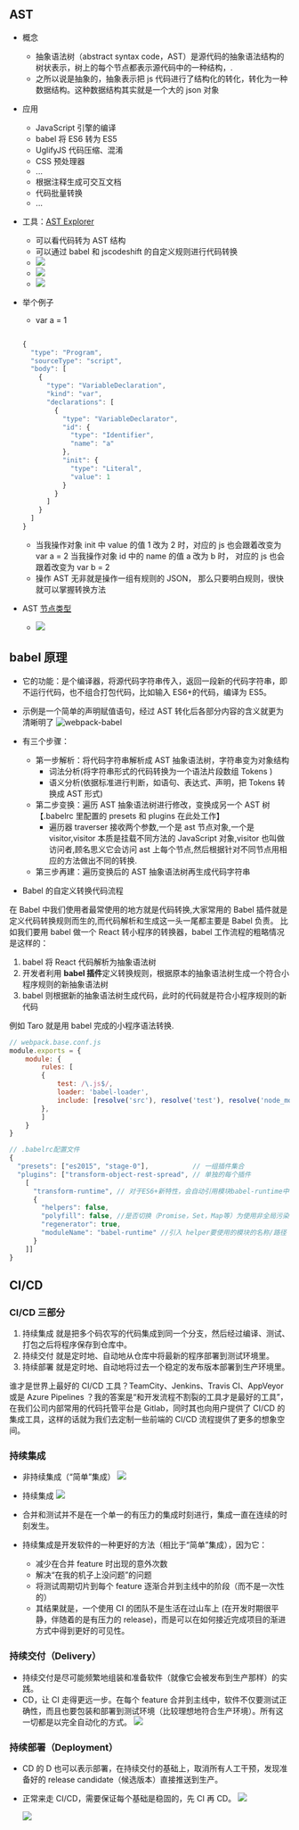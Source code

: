 ## AST

- 概念
  - 抽象语法树（abstract syntax code，AST）是源代码的抽象语法结构的树状表示，树上的每个节点都表示源代码中的一种结构，.
  - 之所以说是抽象的，抽象表示把 js 代码进行了结构化的转化，转化为一种数据结构。这种数据结构其实就是一个大的 json 对象
- 应用
  - JavaScript 引擎的编译
  - babel 将 ES6 转为 ES5
  - UglifyJS 代码压缩、混淆
  - CSS 预处理器
  - ...
  - 根据注释生成可交互文档
  - 代码批量转换
  - ...
- 工具：[AST Explorer](https://astexplorer.net/)
  - 可以看代码转为 AST 结构
  - 可以通过 babel 和 jscodeshift 的自定义规则进行代码转换
  - ![](./img/AST-Explorer-1.png)
  - ![](./img/AST-Explorer-2.png)
  - ![](./img/AST-Explorer-3.png)
- 举个例子

  - var a = 1

  ```js

  {
    "type": "Program",
    "sourceType": "script",
    "body": [
      {
        "type": "VariableDeclaration",
        "kind": "var",
        "declarations": [
          {
            "type": "VariableDeclarator",
            "id": {
              "type": "Identifier",
              "name": "a"
            },
            "init": {
              "type": "Literal",
              "value": 1
            }
          }
        ]
      }
    ]
  }
  ```

  - 当我操作对象 init 中 value 的值 1 改为 2 时，对应的 js 也会跟着改变为 var a = 2 当我操作对象 id 中的 name 的值 a 改为 b 时， 对应的 js 也会跟着改变为 var b = 2
  - 操作 AST 无非就是操作一组有规则的 JSON， 那么只要明白规则，很快就可以掌握转换方法

- AST [节点类型](https://babeljs.io/docs/en/babel-types)
  - ![](./img/AST-2.png)

## babel 原理

- 它的功能：是个编译器，将源代码字符串传入，返回一段新的代码字符串，即不运行代码，也不组合打包代码，比如输入 ES6+的代码，编译为 ES5。
- 示例是一个简单的声明赋值语句，经过 AST 转化后各部分内容的含义就更为清晰明了
  ![webpack-babel](./img/webpack-babel.png)
- 有三个步骤：

  - 第一步解析：将代码字符串解析成 AST 抽象语法树，字符串变为对象结构
    - 词法分析(将字符串形式的代码转换为一个语法片段数组 Tokens )
    - 语义分析(依据标准进行判断，如语句、表达式、声明，把 Tokens 转换成 AST 形式)
  - 第二步变换：遍历 AST 抽象语法树进行修改，变换成另一个 AST 树【.babelrc 里配置的 presets 和 plugins 在此处工作】
    - 遍历器 traverser 接收两个参数,一个是 ast 节点对象,一个是 visitor,visitor 本质是挂载不同方法的 JavaScript 对象,visitor 也叫做访问者,顾名思义它会访问 ast 上每个节点,然后根据针对不同节点用相应的方法做出不同的转换.
  - 第三步再建：遍历变换后的 AST 抽象语法树再生成代码字符串

- Babel 的自定义转换代码流程

在 Babel 中我们使用者最常使用的地方就是代码转换,大家常用的 Babel 插件就是定义代码转换规则而生的,而代码解析和生成这一头一尾都主要是 Babel 负责。
比如我们要用 babel 做一个 React 转小程序的转换器，babel 工作流程的粗略情况是这样的：

1. babel 将 React 代码解析为抽象语法树
2. 开发者利用 **babel 插件**定义转换规则，根据原本的抽象语法树生成一个符合小程序规则的新抽象语法树
3. babel 则根据新的抽象语法树生成代码，此时的代码就是符合小程序规则的新代码

例如 Taro 就是用 babel 完成的小程序语法转换.

```js
// webpack.base.conf.js
module.exports = {
    module: {
        rules: [
        {
            test: /\.js$/,
            loader: 'babel-loader',
            include: [resolve('src'), resolve('test'), resolve('node_modules/webpack-dev-server/client')]
        },
        ]
    }
}

// .babelrc配置文件
{
  "presets": ["es2015", "stage-0"],           // 一组插件集合
  "plugins": ["transform-object-rest-spread", // 单独的每个插件
    [
      "transform-runtime", // 对于ES6+新特性，会自动引用模块babel-runtime中的polyfill(helper)
      {
        "helpers": false,
        "polyfill": false, //是否切换（Promise，Set，Map等）为使用非全局污染的 polyfill。
        "regenerator": true,
        "moduleName": "babel-runtime" //引入 helper要使用的模块的名称/路径
      }
    ]]
}
```

## CI/CD

### CI/CD 三部分

1. 持续集成 就是把多个码农写的代码集成到同一个分支，然后经过编译、测试、打包之后将程序保存到仓库中。
2. 持续交付 就是定时地、自动地从仓库中将最新的程序部署到测试环境里。
3. 持续部署 就是定时地、自动地将过去一个稳定的发布版本部署到生产环境里。

谁才是世界上最好的 CI/CD 工具？TeamCity、Jenkins、Travis CI、AppVeyor 或是 Azure Pipelines ？我的答案是“和开发流程不割裂的工具才是最好的工具”，在我们公司内部常用的代码托管平台是 Gitlab，同时其也向用户提供了 CI/CD 的集成工具，这样的话就为我们去定制一些前端的 CI/CD 流程提供了更多的想象空间。

### 持续集成

- 非持续集成（“简单”集成）
  ![](./img/build-ci-1.png)

- 持续集成
  ![](./img/build-ci-2.png)

- 合并和测试并不是在一个单一的有压力的集成时刻进行，集成一直在连续的时刻发生。

- 持续集成是开发软件的一种更好的方法（相比于“简单”集成），因为它：

  - 减少在合并 feature 时出现的意外次数
  - 解决“在我的机子上没问题”的问题
  - 将测试周期切片到每个 feature 逐渐合并到主线中的阶段（而不是一次性的）
  - 其结果就是，一个使用 CI 的团队不是生活在过山车上 (在开发时期很平静，伴随着的是有压力的 release)，而是可以在如何接近完成项目的渐进方式中得到更好的可见性。

### 持续交付（Delivery）

- 持续交付是尽可能频繁地组装和准备软件（就像它会被发布到生产那样）的实践。
- CD，让 CI 走得更远一步。在每个 feature 合并到主线中，软件不仅要测试正确性，而且也要包装和部署到测试环境（比较理想地符合生产环境）。所有这一切都是以完全自动化的方式。
  ![](./img/build-ci-3.png)

### 持续部署（Deployment）

- CD 的 D 也可以表示部署，在持续交付的基础上，取消所有人工干预，发现准备好的 release candidate（候选版本）直接推送到生产。

- 正常来走 CI/CD，需要保证每个基础是稳固的，先 CI 再 CD。
  ![](./img/build-ci-4.png)

  ![](./img/build-ci-5.png)
